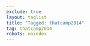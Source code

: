 ```yaml
---
exclude: true
layout: taglist
title: "Tagged: thatcamp2014"
tag: thatcamp2014
robots: noindex
---
```

